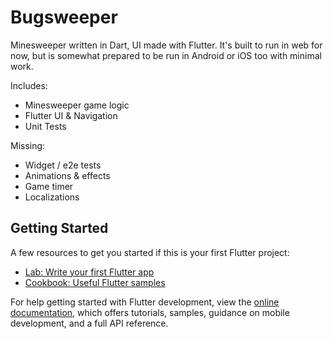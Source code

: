 # Bugsweeper

Minesweeper written in Dart, UI made with Flutter. It's built to run in web for now, but is somewhat prepared to be run in Android or iOS too with minimal work.

Includes:
* Minesweeper game logic
* Flutter UI & Navigation 
* Unit Tests

Missing:
* Widget / e2e tests
* Animations & effects
* Game timer
* Localizations

## Getting Started

A few resources to get you started if this is your first Flutter project:

- [Lab: Write your first Flutter app](https://docs.flutter.dev/get-started/codelab)
- [Cookbook: Useful Flutter samples](https://docs.flutter.dev/cookbook)

For help getting started with Flutter development, view the
[online documentation](https://docs.flutter.dev/), which offers tutorials,
samples, guidance on mobile development, and a full API reference.

